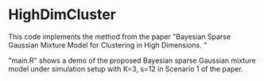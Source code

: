 # HighDimCluster

This code implements the method from the paper "Bayesian Sparse Gaussian Mixture Model for Clustering in High Dimensions. "

"main.R" shows a demo of the proposed Bayesian sparse Gaussian mixture model under simulation setup with K=3, s=12 in Scenario 1 of the paper.
